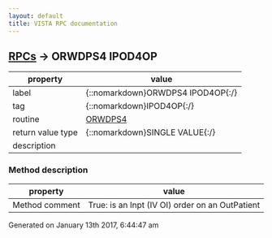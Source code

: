 ```yaml
---
layout: default
title: VISTA RPC documentation
---
```




## [RPCs](TableOfContent.md) &#8594; ORWDPS4 IPOD4OP 

 property | value 
--- | --- 
 label | {::nomarkdown}ORWDPS4 IPOD4OP{:/}
 tag | {::nomarkdown}IPOD4OP{:/}
 routine | [ORWDPS4](http://code.osehra.org/dox/Routine_ORWDPS4_source.html)
 return value type | {::nomarkdown}SINGLE VALUE{:/}
 description | 


### Method description

 property | value 
 --- | --- 
 Method comment | True: is an Inpt (IV OI) order on an OutPatient




 Generated on January 13th 2017, 6:44:47 am